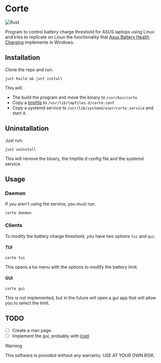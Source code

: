 # Corte

![Rust](https://img.shields.io/badge/rust-%23000000.svg?style=for-the-badge&logo=rust&logoColor=white)

Program to control battery charge threshold for ASUS laptops using Linux and tries to replicate on Linux the functionality that [Asus Battery Health Charging](https://www.asus.com/ar/support/FAQ/1032726/) implements in Windows.

## Installation
Clone the repo and run:

```
just build && just install
```

This will:
- The build the program and move the binary to `/usr/bin/corte`
- Copy a [tmpfile](https://www.freedesktop.org/software/systemd/man/latest/tmpfiles.d.html) to `/usr/lib/tmpfiles.d/corte.conf`
- Copy a systemd service to `/usr/lib/systemd/user/corte.service` and start it.

## Uninstallation
Just run:

```
just uninstall
```
This will remove the binary, the tmpfile.d config file and the systemd service. 

## Usage
### Daemon
If you aren't using the service, you must run: 

```
corte daemon
```

### Clients
To modify the battery charge threshold, you have two options `tui` and `gui`.


#### TUI
```
corte tui
```
This opens a tui menu with the options to modify the battery limit.

#### GUI
```
corte gui
```

This is not implemented, but in the future will open a gui app that will allow you to select the limit. 

## TODO
- [ ] Create a man page.
- [ ] Implement the gui, probably with [Iced](https://github.com/iced-rs/iced).

> [!WARNING]
This software is provided without any warranty. USE AT YOUR OWN RISK.
